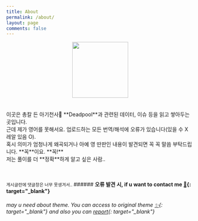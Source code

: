 ```yaml
---
title: About
permalink: /about/
layout: page
comments: false
---
```



<center>
  <img src="https://user-images.githubusercontent.com/74714697/100357357-e9df6b80-3037-11eb-9cdb-fd243f2cb191.png" width="150px" height="150px">
</center>
<br/>
<br/>
이곳은 총칼 든 아기천사👶 **Deadpool**과 관련된 데이터, 이슈 등을 읽고 쌓아두는 곳입니다. <br/>
근데 제가 영어를 못해서요. 업로드하는 모든 번역/해석에 오류가 있습니다(있을 수 X 레알 있음 O). <br/>
혹시 의미가 엄청나게 왜곡되거나 아예 영 딴판인 내용이 발견되면 꼭 꼭 말씀 부탁드립니다. **꼭**이요. **꼭!** <br/>
저는 풀이를 더 **정확**하게 알고 싶은 사람.. 
<br/>
<br/>
<br/>

<small> 게시글란에 댓글창은 너무 못생겨서.. </small> ###### **오류 발견 시, if u want to contact me [💌](https://twitter.com/yeieje2){: target="_blank"}**
###### may u need about theme. You can access to original theme [✨](https://github.com/piharpi/jekyll-klise){: target="_blank"} and also you can [report](http://github.com/piharpi/jekyll-klise/issues/new){: target="_blank"}
